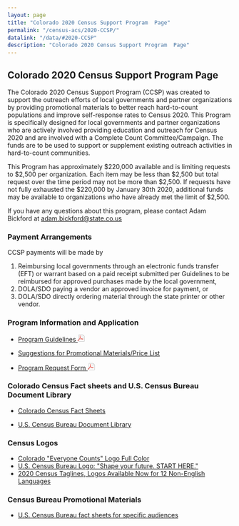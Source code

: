 ```yaml
---
layout: page
title: "Colorado 2020 Census Support Program  Page"
permalink: "/census-acs/2020-CCSP/"
datalink: "/data/#2020-CCSP"
description: "Colorado 2020 Census Support Program  Page"
---
```


## Colorado 2020 Census Support Program  Page
 
The Colorado 2020 Census Support Program (CCSP) was created to support the outreach efforts of local governments and partner organizations by providing promotional materials to better reach hard-to-count 
populations and improve self-response rates to Census 2020.  This Program is specifically designed for local governments and partner organizations who are actively involved providing education and outreach for Census 2020 and are involved with a Complete Count Committee/Campaign.  The funds are to be used to support or supplement existing outreach activities in hard-to-count communities.  

This Program has approximately $220,000 available and is limiting requests to $2,500 per organization.  Each item may be less than $2,500 but total request over the time period may not be more than $2,500.  If requests have not fully exhausted the $220,000 by January 30th 2020, additional funds may be available to organizations who have already met the limit of $2,500. 

If you have any questions about this program, please contact Adam Bickford at [adam.bickford@state.co.us](maito:adam.bickford@state.co.us)

 
### Payment Arrangements
 CCSP payments will be made by
 
1. Reimbursing local governments through an electronic funds transfer (EFT) or warrant based on a paid receipt submitted per Guidelines to be reimbursed for approved purchases made by the local government,
2. DOLA/SDO paying a vendor an approved invoice for payment, or
3. DOLA/SDO directly ordering material through the state printer or other vendor.

 
 
### Program Information and Application
- [Program Guidelines ![pdf](/images/page_white_acrobat.png 'download pdf file')](https://drive.google.com/open?id=15NBpLCs6xWbz8Xtnf8NewcszAqwAj53f)

- [Suggestions for Promotional Materials/Price List](https://drive.google.com/open?id=18Kh_SRnm0YN98rGLyDNmwz9rxLlMPJWM)

- [Program Request Form ![pdf](/images/page_white_acrobat.png 'download pdf file')](https://drive.google.com/uc?export=download&id=127eiyF7cwIYxtI9yKwwu5Y3HTYgtocTl)

### Colorado Census Fact sheets and U.S. Census Bureau Document Library
- [Colorado Census Fact Sheets](https://demography.dola.colorado.gov/census-acs/2020-factsheets/)

- [U.S. Census Bureau Document Library](https://drive.google.com/open?id=1Wi1BemN4t_TKytNoM32WDDyuxaVT68tW)

### Census Logos
- [Colorado "Everyone Counts" Logo Full Color](https://drive.google.com/uc?export=download&id=1R_lNQ2OM7cmUmrVfXAoQ8nLFwsMEUO1V)
- [U.S. Census Bureau Logo: "Shape your future. START HERE."](https://drive.google.com/uc?export=download&id=1KintrXC5oJdBrPAEQ05OvtViZLuiAmp9)
- [2020 Census Taglines, Logos Available Now for 12 Non-English Languages](https://www.census.gov/newsroom/press-releases/2019/2020-taglines-logos-languages.html?utm_campaign=20190802msc20s1ccnwsrs&utm_medium=email&utm_source=govdelivery)
 
 
### Census Bureau Promotional Materials
- [U.S. Census Bureau fact sheets for specific audiences](https://2020census.gov/en/partners/promotional-materials.html#specific-groups)
